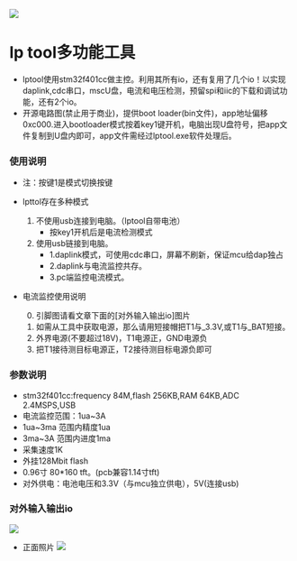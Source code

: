 ![](https://github.com/lgtbp/lp_tool/blob/master/image/me.ico)
# lp tool多功能工具
* lptool使用stm32f401cc做主控。利用其所有io，还有复用了几个io！以实现daplink,cdc串口，mscU盘，电流和电压检测，预留spi和iic的下载和调试功能，还有2个io。
* 开源电路图(禁止用于商业)，提供boot loader(bin文件)，app地址偏移0xc000.进入bootloader模式按着key1键开机，电脑出现U盘符号，把app文件复制到U盘内即可，app文件需经过lptool.exe软件处理后。

### 使用说明
* 注：按键1是模式切换按键
* lpttol存在多种模式
    1. 不使用usb连接到电脑。（lptool自带电池）
        * 按key1开机后是电流检测模式
    2. 使用usb链接到电脑。
        * 1.daplink模式，可使用cdc串口，屏幕不刷新，保证mcu给dap独占
        * 2.daplink与电流监控共存。
        * 3.pc端监控电流模式。

* 电流监控使用说明

    0. 引脚图请看文章下面的[对外输入输出io]图片
    1. 如需从工具中获取电源，那么请用短接帽把T1与_3.3V,或T1与_BAT短接。
    2. 外界电源(不要超过18V)，T1电源正，GND电源负
    3. 把T1接待测目标电源正，T2接待测目标电源负即可


### 参数说明
* stm32f401cc:frequency 84M,flash 256KB,RAM 64KB,ADC 2.4MSPS,USB
* 电流监控范围：1ua~3A
* 1ua~3ma 范围内精度1ua
* 3ma~3A 范围内进度1ma
* 采集速度1K
* 外挂128Mbit flash
* 0.96寸 80*160 tft。(pcb兼容1.14寸tft)
* 对外供电：电池电压和3.3V（与mcu独立供电），5V(连接usb)

### 对外输入输出io
![](https://github.com/lgtbp/lp_tool/blob/master/image/io.png)
* 正面照片
![](https://github.com/lgtbp/lp_tool/blob/master/image/tool.png)